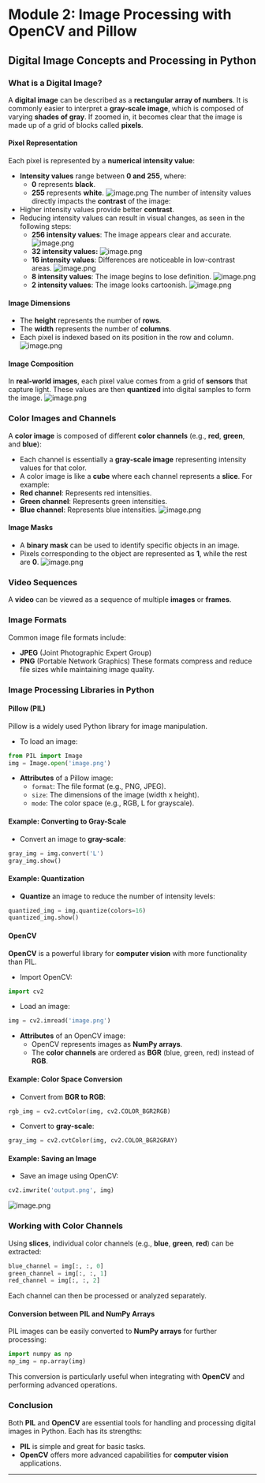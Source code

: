

# Module 2: Image Processing with OpenCV and Pillow
## Digital Image Concepts and Processing in Python
### What is a Digital Image?
A **digital image** can be described as a **rectangular array of numbers**. It is commonly easier to interpret a **gray-scale image**, which is composed of varying **shades of gray**. If zoomed in, it becomes clear that the image is made up of a grid of blocks called **pixels**.
#### Pixel Representation
Each pixel is represented by a **numerical intensity value**:
- **Intensity values** range between **0 and 255**, where:
	- **0** represents **black**.
	- **255** represents **white**.
![image.png](https://prod-files-secure.s3.us-west-2.amazonaws.com/03e82b26-cccb-4906-bb56-adabcbdc0655/fa1bb4aa-313a-44c2-a7b3-7fa4a8432b08/image.png?X-Amz-Algorithm=AWS4-HMAC-SHA256&X-Amz-Content-Sha256=UNSIGNED-PAYLOAD&X-Amz-Credential=ASIAZI2LB4664TCHIYVA%2F20250204%2Fus-west-2%2Fs3%2Faws4_request&X-Amz-Date=20250204T024135Z&X-Amz-Expires=3600&X-Amz-Security-Token=IQoJb3JpZ2luX2VjEAoaCXVzLXdlc3QtMiJIMEYCIQCrqh9xujbqUk64l6WhKrhMCeMTDmUeW%2BHeE4GpeFPl0gIhAOu4Hf1deSN2GwmZxLUI3TE3H6RZ%2Fk1vr%2F3E3bYCzZC0Kv8DCCMQABoMNjM3NDIzMTgzODA1IgzkVUqkCy1vDy2eUrQq3APFxgtttMguazsN%2FC0pFrstIFL6aF2w8bGeGqY5HwQtiAzUsbByjLP488GDUNm6WuqkC%2F2PePQGjjNoon%2B8V7LyU82vpu6jQ4KtaPyw7%2Fuena7lhPUPu%2BZGaOyo%2FwaWMEARuDyp%2F11a6ijE5law%2F39isAxwu%2F%2BADxYzQytLP%2BKZ%2BaNUmtGioY3tIf0GWnhCSOUput%2B5yZSJc1LqR1jiNyCkSr6jjaL51LrFnyMGY75HUSY3i9cwMQHSypUV0z49BxORQT%2B%2B6SDreq9gWizebhYmv1kcmRqGvQYmk1M2xElZKv5l1SojJ0wT0v2IEc1r1Ph2gHFaEU%2Btxo5mz61B0aZqMBd5SKfGnE14iyRahjWwm3mTOkaCAIW2pQBZcfsLYGLFjL1Taf5YTzBTY22%2FFUTcCJ41ZoffXXtpCuoSCTWL8bzaBQ8bxDiJ4frUVXF1AR2TBIcKkDQ59kJUR6vyFNh4tAEPZdjglG03f1d1g6bAyt3AeniA6e1QayJCNMRO94Gyr%2FPeJnnZomw%2BhlO%2F%2Fdxz24SVsQBs60%2F58GkxalMsSW56xneWIpZz0NBuAfdLT2KVET4eQZ6fGcAFLr60RLPLQV2d570a%2BmByNyVc8kC6fwmYFyoxWbnZBw4aUTCm6oW9BjqkAdSf2YhD1LQU1JIkgW5qHyBb3fJxvj8JzEbO5r1apH9OCLvI9R%2Bi3dC6YIVBHrDhvU%2FxvQXTPNKcbjBkWUiM%2Ftekqz5NXBTZBq860RiWcF9VjnRsv%2Fgg975ZTexY8mdgXTAyJ5T6IcJAV2ZCzLdh1ZXQ3hbMQEwlwpFZATIntPPzl3mtAbGcLSBp3c2wLp8p8RMgMrHvDJIfgoWB%2FLoNGWQjEhQS&X-Amz-Signature=1e03f1bc51368620b468847abb6862cf8d909b17a5073589003bad5e7317043f&X-Amz-SignedHeaders=host&x-id=GetObject)
The number of intensity values directly impacts the **contrast** of the image:
- Higher intensity values provide better **contrast**.
- Reducing intensity values can result in visual changes, as seen in the following steps:
	- **256 intensity values**: The image appears clear and accurate.
![image.png](https://prod-files-secure.s3.us-west-2.amazonaws.com/03e82b26-cccb-4906-bb56-adabcbdc0655/0de7dfb4-99dc-4b87-8932-5165b3c3b775/image.png?X-Amz-Algorithm=AWS4-HMAC-SHA256&X-Amz-Content-Sha256=UNSIGNED-PAYLOAD&X-Amz-Credential=ASIAZI2LB466XAYI2Q5W%2F20250204%2Fus-west-2%2Fs3%2Faws4_request&X-Amz-Date=20250204T024135Z&X-Amz-Expires=3600&X-Amz-Security-Token=IQoJb3JpZ2luX2VjEAoaCXVzLXdlc3QtMiJGMEQCIF50mUrQBdkK3fGZjW1ka7jDlyWXBd8jqLH9WoV8gFPuAiBGVaGvoyOTRjongUz4CDS6JtZqBSQ5a1odFY32apyW9ir%2FAwgjEAAaDDYzNzQyMzE4MzgwNSIMcNl%2Fqa3JAf1d9qHzKtwDmkl9kkfcZ81j8mpxaPcul6WKBgTCBawNEK5ynXtZkyDW9zzm6x8m6rXLKUOZATD1u3PwBGEPuxOhMyOSjMhQvMvdcAt6f%2BekG1cWd%2FQ6fmsonJUxO0pA%2F5vi5q4osqpeLkEUJEaCQm4DeD1avcPm8iDgFxoo1PELHzCq0j%2FYgGGoeVHlo0jQiry3br0gEq13QEon0%2B29J0Of9QFjqa0A4B%2F7qN0%2BtB2zfDTBEcBrqC3f97FlrKjvVhJ3Vd%2FmxgJG0hJW2NSABxB0sJqkrmmGshc8h3lOvC8kyZFt92%2FxiBPOi1pldatjcQPALE8dsK3eryg6uCkfeFjrJTj5pfC7EGcD%2BCm1RZQd%2FhlrPhD7bakO2YGi8f8pf4zqrNuJ7T%2F%2F0nvAwkasDN%2FRiQIFaMKipWnKgNoazbkxZEBJYyqpes180VbyrTrXCVM1wa9DJJ7UjKWLaaFmg1FTm52ppWObQtVNmif15P70ieQ%2FxlJmQJHrj1hbKsGmzMPdSk7bfWY3SaTlo8CgixZVwxk%2BeAANHVk1AwqLciYeFrQMtsAfU%2FWfwaYm8xxJDi9FaYGEXiDK7HgWUbJFZWRInEbuYtiVSuHnZHNsUTo6DLj9gQITweBZSRLYhJ78KxIT%2BzIwjemFvQY6pgGoq8Ca70l8%2FTAhjealcDAlITGA7TfrrpCdNUg5Puq%2FMHjJC1VCULhqeRDlMO7PBZtr2n5KNH18K8HrTNeYir%2FG0t1g3u69wue5CZJYG1%2But130pSs05vxxA0dDUV1CKGWz1%2FGSjQcZJIYRUmXJhSKyi%2F0QU231i1EaCrghLMtrnP%2FUd1JzNsHVQjgOj8NkgwBG6po1oEegLF80utvG505%2Fh3QrxWox&X-Amz-Signature=4bcc066b40403589614a12680bd3c698cd83e3761413dbfeea1e2ea9d164b7aa&X-Amz-SignedHeaders=host&x-id=GetObject)
	- **32 intensity values:**
![image.png](https://prod-files-secure.s3.us-west-2.amazonaws.com/03e82b26-cccb-4906-bb56-adabcbdc0655/7eb81f08-b190-4c5a-ba2b-2a498a15b2c4/image.png?X-Amz-Algorithm=AWS4-HMAC-SHA256&X-Amz-Content-Sha256=UNSIGNED-PAYLOAD&X-Amz-Credential=ASIAZI2LB466XAYI2Q5W%2F20250204%2Fus-west-2%2Fs3%2Faws4_request&X-Amz-Date=20250204T024135Z&X-Amz-Expires=3600&X-Amz-Security-Token=IQoJb3JpZ2luX2VjEAoaCXVzLXdlc3QtMiJGMEQCIF50mUrQBdkK3fGZjW1ka7jDlyWXBd8jqLH9WoV8gFPuAiBGVaGvoyOTRjongUz4CDS6JtZqBSQ5a1odFY32apyW9ir%2FAwgjEAAaDDYzNzQyMzE4MzgwNSIMcNl%2Fqa3JAf1d9qHzKtwDmkl9kkfcZ81j8mpxaPcul6WKBgTCBawNEK5ynXtZkyDW9zzm6x8m6rXLKUOZATD1u3PwBGEPuxOhMyOSjMhQvMvdcAt6f%2BekG1cWd%2FQ6fmsonJUxO0pA%2F5vi5q4osqpeLkEUJEaCQm4DeD1avcPm8iDgFxoo1PELHzCq0j%2FYgGGoeVHlo0jQiry3br0gEq13QEon0%2B29J0Of9QFjqa0A4B%2F7qN0%2BtB2zfDTBEcBrqC3f97FlrKjvVhJ3Vd%2FmxgJG0hJW2NSABxB0sJqkrmmGshc8h3lOvC8kyZFt92%2FxiBPOi1pldatjcQPALE8dsK3eryg6uCkfeFjrJTj5pfC7EGcD%2BCm1RZQd%2FhlrPhD7bakO2YGi8f8pf4zqrNuJ7T%2F%2F0nvAwkasDN%2FRiQIFaMKipWnKgNoazbkxZEBJYyqpes180VbyrTrXCVM1wa9DJJ7UjKWLaaFmg1FTm52ppWObQtVNmif15P70ieQ%2FxlJmQJHrj1hbKsGmzMPdSk7bfWY3SaTlo8CgixZVwxk%2BeAANHVk1AwqLciYeFrQMtsAfU%2FWfwaYm8xxJDi9FaYGEXiDK7HgWUbJFZWRInEbuYtiVSuHnZHNsUTo6DLj9gQITweBZSRLYhJ78KxIT%2BzIwjemFvQY6pgGoq8Ca70l8%2FTAhjealcDAlITGA7TfrrpCdNUg5Puq%2FMHjJC1VCULhqeRDlMO7PBZtr2n5KNH18K8HrTNeYir%2FG0t1g3u69wue5CZJYG1%2But130pSs05vxxA0dDUV1CKGWz1%2FGSjQcZJIYRUmXJhSKyi%2F0QU231i1EaCrghLMtrnP%2FUd1JzNsHVQjgOj8NkgwBG6po1oEegLF80utvG505%2Fh3QrxWox&X-Amz-Signature=bc86df5826251d7a6a6fe289d26389c41c209a12a35e724cab7d304a84c91fd2&X-Amz-SignedHeaders=host&x-id=GetObject)
	- **16 intensity values**: Differences are noticeable in low-contrast areas.
![image.png](https://prod-files-secure.s3.us-west-2.amazonaws.com/03e82b26-cccb-4906-bb56-adabcbdc0655/6bf56d44-9a14-4b7b-98c2-1f00b8630f0c/image.png?X-Amz-Algorithm=AWS4-HMAC-SHA256&X-Amz-Content-Sha256=UNSIGNED-PAYLOAD&X-Amz-Credential=ASIAZI2LB466XAYI2Q5W%2F20250204%2Fus-west-2%2Fs3%2Faws4_request&X-Amz-Date=20250204T024135Z&X-Amz-Expires=3600&X-Amz-Security-Token=IQoJb3JpZ2luX2VjEAoaCXVzLXdlc3QtMiJGMEQCIF50mUrQBdkK3fGZjW1ka7jDlyWXBd8jqLH9WoV8gFPuAiBGVaGvoyOTRjongUz4CDS6JtZqBSQ5a1odFY32apyW9ir%2FAwgjEAAaDDYzNzQyMzE4MzgwNSIMcNl%2Fqa3JAf1d9qHzKtwDmkl9kkfcZ81j8mpxaPcul6WKBgTCBawNEK5ynXtZkyDW9zzm6x8m6rXLKUOZATD1u3PwBGEPuxOhMyOSjMhQvMvdcAt6f%2BekG1cWd%2FQ6fmsonJUxO0pA%2F5vi5q4osqpeLkEUJEaCQm4DeD1avcPm8iDgFxoo1PELHzCq0j%2FYgGGoeVHlo0jQiry3br0gEq13QEon0%2B29J0Of9QFjqa0A4B%2F7qN0%2BtB2zfDTBEcBrqC3f97FlrKjvVhJ3Vd%2FmxgJG0hJW2NSABxB0sJqkrmmGshc8h3lOvC8kyZFt92%2FxiBPOi1pldatjcQPALE8dsK3eryg6uCkfeFjrJTj5pfC7EGcD%2BCm1RZQd%2FhlrPhD7bakO2YGi8f8pf4zqrNuJ7T%2F%2F0nvAwkasDN%2FRiQIFaMKipWnKgNoazbkxZEBJYyqpes180VbyrTrXCVM1wa9DJJ7UjKWLaaFmg1FTm52ppWObQtVNmif15P70ieQ%2FxlJmQJHrj1hbKsGmzMPdSk7bfWY3SaTlo8CgixZVwxk%2BeAANHVk1AwqLciYeFrQMtsAfU%2FWfwaYm8xxJDi9FaYGEXiDK7HgWUbJFZWRInEbuYtiVSuHnZHNsUTo6DLj9gQITweBZSRLYhJ78KxIT%2BzIwjemFvQY6pgGoq8Ca70l8%2FTAhjealcDAlITGA7TfrrpCdNUg5Puq%2FMHjJC1VCULhqeRDlMO7PBZtr2n5KNH18K8HrTNeYir%2FG0t1g3u69wue5CZJYG1%2But130pSs05vxxA0dDUV1CKGWz1%2FGSjQcZJIYRUmXJhSKyi%2F0QU231i1EaCrghLMtrnP%2FUd1JzNsHVQjgOj8NkgwBG6po1oEegLF80utvG505%2Fh3QrxWox&X-Amz-Signature=7edde2ade0a225e4817ab71f7bbd3db7f0f4298f3ba5751947695eecc726e5dc&X-Amz-SignedHeaders=host&x-id=GetObject)
	- **8 intensity values**: The image begins to lose definition.
![image.png](https://prod-files-secure.s3.us-west-2.amazonaws.com/03e82b26-cccb-4906-bb56-adabcbdc0655/cca05878-ca1a-43e0-8bec-1d146756f9ae/image.png?X-Amz-Algorithm=AWS4-HMAC-SHA256&X-Amz-Content-Sha256=UNSIGNED-PAYLOAD&X-Amz-Credential=ASIAZI2LB466XAYI2Q5W%2F20250204%2Fus-west-2%2Fs3%2Faws4_request&X-Amz-Date=20250204T024135Z&X-Amz-Expires=3600&X-Amz-Security-Token=IQoJb3JpZ2luX2VjEAoaCXVzLXdlc3QtMiJGMEQCIF50mUrQBdkK3fGZjW1ka7jDlyWXBd8jqLH9WoV8gFPuAiBGVaGvoyOTRjongUz4CDS6JtZqBSQ5a1odFY32apyW9ir%2FAwgjEAAaDDYzNzQyMzE4MzgwNSIMcNl%2Fqa3JAf1d9qHzKtwDmkl9kkfcZ81j8mpxaPcul6WKBgTCBawNEK5ynXtZkyDW9zzm6x8m6rXLKUOZATD1u3PwBGEPuxOhMyOSjMhQvMvdcAt6f%2BekG1cWd%2FQ6fmsonJUxO0pA%2F5vi5q4osqpeLkEUJEaCQm4DeD1avcPm8iDgFxoo1PELHzCq0j%2FYgGGoeVHlo0jQiry3br0gEq13QEon0%2B29J0Of9QFjqa0A4B%2F7qN0%2BtB2zfDTBEcBrqC3f97FlrKjvVhJ3Vd%2FmxgJG0hJW2NSABxB0sJqkrmmGshc8h3lOvC8kyZFt92%2FxiBPOi1pldatjcQPALE8dsK3eryg6uCkfeFjrJTj5pfC7EGcD%2BCm1RZQd%2FhlrPhD7bakO2YGi8f8pf4zqrNuJ7T%2F%2F0nvAwkasDN%2FRiQIFaMKipWnKgNoazbkxZEBJYyqpes180VbyrTrXCVM1wa9DJJ7UjKWLaaFmg1FTm52ppWObQtVNmif15P70ieQ%2FxlJmQJHrj1hbKsGmzMPdSk7bfWY3SaTlo8CgixZVwxk%2BeAANHVk1AwqLciYeFrQMtsAfU%2FWfwaYm8xxJDi9FaYGEXiDK7HgWUbJFZWRInEbuYtiVSuHnZHNsUTo6DLj9gQITweBZSRLYhJ78KxIT%2BzIwjemFvQY6pgGoq8Ca70l8%2FTAhjealcDAlITGA7TfrrpCdNUg5Puq%2FMHjJC1VCULhqeRDlMO7PBZtr2n5KNH18K8HrTNeYir%2FG0t1g3u69wue5CZJYG1%2But130pSs05vxxA0dDUV1CKGWz1%2FGSjQcZJIYRUmXJhSKyi%2F0QU231i1EaCrghLMtrnP%2FUd1JzNsHVQjgOj8NkgwBG6po1oEegLF80utvG505%2Fh3QrxWox&X-Amz-Signature=c84e4034a54358cd75cb4be9fc90c6e9067e8ae7980e30633b926cce8d7f4b88&X-Amz-SignedHeaders=host&x-id=GetObject)
	- **2 intensity values**: The image looks cartoonish.
![image.png](https://prod-files-secure.s3.us-west-2.amazonaws.com/03e82b26-cccb-4906-bb56-adabcbdc0655/12da64d7-6b97-44e0-bc2c-52b9c47ce212/image.png?X-Amz-Algorithm=AWS4-HMAC-SHA256&X-Amz-Content-Sha256=UNSIGNED-PAYLOAD&X-Amz-Credential=ASIAZI2LB466XAYI2Q5W%2F20250204%2Fus-west-2%2Fs3%2Faws4_request&X-Amz-Date=20250204T024135Z&X-Amz-Expires=3600&X-Amz-Security-Token=IQoJb3JpZ2luX2VjEAoaCXVzLXdlc3QtMiJGMEQCIF50mUrQBdkK3fGZjW1ka7jDlyWXBd8jqLH9WoV8gFPuAiBGVaGvoyOTRjongUz4CDS6JtZqBSQ5a1odFY32apyW9ir%2FAwgjEAAaDDYzNzQyMzE4MzgwNSIMcNl%2Fqa3JAf1d9qHzKtwDmkl9kkfcZ81j8mpxaPcul6WKBgTCBawNEK5ynXtZkyDW9zzm6x8m6rXLKUOZATD1u3PwBGEPuxOhMyOSjMhQvMvdcAt6f%2BekG1cWd%2FQ6fmsonJUxO0pA%2F5vi5q4osqpeLkEUJEaCQm4DeD1avcPm8iDgFxoo1PELHzCq0j%2FYgGGoeVHlo0jQiry3br0gEq13QEon0%2B29J0Of9QFjqa0A4B%2F7qN0%2BtB2zfDTBEcBrqC3f97FlrKjvVhJ3Vd%2FmxgJG0hJW2NSABxB0sJqkrmmGshc8h3lOvC8kyZFt92%2FxiBPOi1pldatjcQPALE8dsK3eryg6uCkfeFjrJTj5pfC7EGcD%2BCm1RZQd%2FhlrPhD7bakO2YGi8f8pf4zqrNuJ7T%2F%2F0nvAwkasDN%2FRiQIFaMKipWnKgNoazbkxZEBJYyqpes180VbyrTrXCVM1wa9DJJ7UjKWLaaFmg1FTm52ppWObQtVNmif15P70ieQ%2FxlJmQJHrj1hbKsGmzMPdSk7bfWY3SaTlo8CgixZVwxk%2BeAANHVk1AwqLciYeFrQMtsAfU%2FWfwaYm8xxJDi9FaYGEXiDK7HgWUbJFZWRInEbuYtiVSuHnZHNsUTo6DLj9gQITweBZSRLYhJ78KxIT%2BzIwjemFvQY6pgGoq8Ca70l8%2FTAhjealcDAlITGA7TfrrpCdNUg5Puq%2FMHjJC1VCULhqeRDlMO7PBZtr2n5KNH18K8HrTNeYir%2FG0t1g3u69wue5CZJYG1%2But130pSs05vxxA0dDUV1CKGWz1%2FGSjQcZJIYRUmXJhSKyi%2F0QU231i1EaCrghLMtrnP%2FUd1JzNsHVQjgOj8NkgwBG6po1oEegLF80utvG505%2Fh3QrxWox&X-Amz-Signature=955038a9ceea5d59ce285bd84d4bd946691ac9063bdab705cb3788f8fe9a9715&X-Amz-SignedHeaders=host&x-id=GetObject)
#### Image Dimensions
- The **height** represents the number of **rows**.
- The **width** represents the number of **columns**.
- Each pixel is indexed based on its position in the row and column.
![image.png](https://prod-files-secure.s3.us-west-2.amazonaws.com/03e82b26-cccb-4906-bb56-adabcbdc0655/ff056335-e79e-4491-b508-30cd45b6c194/image.png?X-Amz-Algorithm=AWS4-HMAC-SHA256&X-Amz-Content-Sha256=UNSIGNED-PAYLOAD&X-Amz-Credential=ASIAZI2LB4664TCHIYVA%2F20250204%2Fus-west-2%2Fs3%2Faws4_request&X-Amz-Date=20250204T024135Z&X-Amz-Expires=3600&X-Amz-Security-Token=IQoJb3JpZ2luX2VjEAoaCXVzLXdlc3QtMiJIMEYCIQCrqh9xujbqUk64l6WhKrhMCeMTDmUeW%2BHeE4GpeFPl0gIhAOu4Hf1deSN2GwmZxLUI3TE3H6RZ%2Fk1vr%2F3E3bYCzZC0Kv8DCCMQABoMNjM3NDIzMTgzODA1IgzkVUqkCy1vDy2eUrQq3APFxgtttMguazsN%2FC0pFrstIFL6aF2w8bGeGqY5HwQtiAzUsbByjLP488GDUNm6WuqkC%2F2PePQGjjNoon%2B8V7LyU82vpu6jQ4KtaPyw7%2Fuena7lhPUPu%2BZGaOyo%2FwaWMEARuDyp%2F11a6ijE5law%2F39isAxwu%2F%2BADxYzQytLP%2BKZ%2BaNUmtGioY3tIf0GWnhCSOUput%2B5yZSJc1LqR1jiNyCkSr6jjaL51LrFnyMGY75HUSY3i9cwMQHSypUV0z49BxORQT%2B%2B6SDreq9gWizebhYmv1kcmRqGvQYmk1M2xElZKv5l1SojJ0wT0v2IEc1r1Ph2gHFaEU%2Btxo5mz61B0aZqMBd5SKfGnE14iyRahjWwm3mTOkaCAIW2pQBZcfsLYGLFjL1Taf5YTzBTY22%2FFUTcCJ41ZoffXXtpCuoSCTWL8bzaBQ8bxDiJ4frUVXF1AR2TBIcKkDQ59kJUR6vyFNh4tAEPZdjglG03f1d1g6bAyt3AeniA6e1QayJCNMRO94Gyr%2FPeJnnZomw%2BhlO%2F%2Fdxz24SVsQBs60%2F58GkxalMsSW56xneWIpZz0NBuAfdLT2KVET4eQZ6fGcAFLr60RLPLQV2d570a%2BmByNyVc8kC6fwmYFyoxWbnZBw4aUTCm6oW9BjqkAdSf2YhD1LQU1JIkgW5qHyBb3fJxvj8JzEbO5r1apH9OCLvI9R%2Bi3dC6YIVBHrDhvU%2FxvQXTPNKcbjBkWUiM%2Ftekqz5NXBTZBq860RiWcF9VjnRsv%2Fgg975ZTexY8mdgXTAyJ5T6IcJAV2ZCzLdh1ZXQ3hbMQEwlwpFZATIntPPzl3mtAbGcLSBp3c2wLp8p8RMgMrHvDJIfgoWB%2FLoNGWQjEhQS&X-Amz-Signature=a801567149980c6ad49ecbab314250635c000851c77d06eaee53dc058fba16d0&X-Amz-SignedHeaders=host&x-id=GetObject)
#### Image Composition
In **real-world images**, each pixel value comes from a grid of **sensors** that capture light. These values are then **quantized** into digital samples to form the image.
![image.png](https://prod-files-secure.s3.us-west-2.amazonaws.com/03e82b26-cccb-4906-bb56-adabcbdc0655/0c721ea0-409b-4d32-b630-a00d6f170d18/image.png?X-Amz-Algorithm=AWS4-HMAC-SHA256&X-Amz-Content-Sha256=UNSIGNED-PAYLOAD&X-Amz-Credential=ASIAZI2LB4664TCHIYVA%2F20250204%2Fus-west-2%2Fs3%2Faws4_request&X-Amz-Date=20250204T024135Z&X-Amz-Expires=3600&X-Amz-Security-Token=IQoJb3JpZ2luX2VjEAoaCXVzLXdlc3QtMiJIMEYCIQCrqh9xujbqUk64l6WhKrhMCeMTDmUeW%2BHeE4GpeFPl0gIhAOu4Hf1deSN2GwmZxLUI3TE3H6RZ%2Fk1vr%2F3E3bYCzZC0Kv8DCCMQABoMNjM3NDIzMTgzODA1IgzkVUqkCy1vDy2eUrQq3APFxgtttMguazsN%2FC0pFrstIFL6aF2w8bGeGqY5HwQtiAzUsbByjLP488GDUNm6WuqkC%2F2PePQGjjNoon%2B8V7LyU82vpu6jQ4KtaPyw7%2Fuena7lhPUPu%2BZGaOyo%2FwaWMEARuDyp%2F11a6ijE5law%2F39isAxwu%2F%2BADxYzQytLP%2BKZ%2BaNUmtGioY3tIf0GWnhCSOUput%2B5yZSJc1LqR1jiNyCkSr6jjaL51LrFnyMGY75HUSY3i9cwMQHSypUV0z49BxORQT%2B%2B6SDreq9gWizebhYmv1kcmRqGvQYmk1M2xElZKv5l1SojJ0wT0v2IEc1r1Ph2gHFaEU%2Btxo5mz61B0aZqMBd5SKfGnE14iyRahjWwm3mTOkaCAIW2pQBZcfsLYGLFjL1Taf5YTzBTY22%2FFUTcCJ41ZoffXXtpCuoSCTWL8bzaBQ8bxDiJ4frUVXF1AR2TBIcKkDQ59kJUR6vyFNh4tAEPZdjglG03f1d1g6bAyt3AeniA6e1QayJCNMRO94Gyr%2FPeJnnZomw%2BhlO%2F%2Fdxz24SVsQBs60%2F58GkxalMsSW56xneWIpZz0NBuAfdLT2KVET4eQZ6fGcAFLr60RLPLQV2d570a%2BmByNyVc8kC6fwmYFyoxWbnZBw4aUTCm6oW9BjqkAdSf2YhD1LQU1JIkgW5qHyBb3fJxvj8JzEbO5r1apH9OCLvI9R%2Bi3dC6YIVBHrDhvU%2FxvQXTPNKcbjBkWUiM%2Ftekqz5NXBTZBq860RiWcF9VjnRsv%2Fgg975ZTexY8mdgXTAyJ5T6IcJAV2ZCzLdh1ZXQ3hbMQEwlwpFZATIntPPzl3mtAbGcLSBp3c2wLp8p8RMgMrHvDJIfgoWB%2FLoNGWQjEhQS&X-Amz-Signature=5764f76866f2e71d6b07e5d2a456d5f3038db03c4d654e7136a4dd9037ba6626&X-Amz-SignedHeaders=host&x-id=GetObject)
### Color Images and Channels
A **color image** is composed of different **color channels** (e.g., **red**, **green**, and **blue**):
- Each channel is essentially a **gray-scale image** representing intensity values for that color.
- A color image is like a **cube** where each channel represents a **slice**.
For example:
- **Red channel**: Represents red intensities.
- **Green channel**: Represents green intensities.
- **Blue channel**: Represents blue intensities.
![image.png](https://prod-files-secure.s3.us-west-2.amazonaws.com/03e82b26-cccb-4906-bb56-adabcbdc0655/c0cc17c9-842f-413f-82e8-f3f44278cf74/image.png?X-Amz-Algorithm=AWS4-HMAC-SHA256&X-Amz-Content-Sha256=UNSIGNED-PAYLOAD&X-Amz-Credential=ASIAZI2LB4664TCHIYVA%2F20250204%2Fus-west-2%2Fs3%2Faws4_request&X-Amz-Date=20250204T024135Z&X-Amz-Expires=3600&X-Amz-Security-Token=IQoJb3JpZ2luX2VjEAoaCXVzLXdlc3QtMiJIMEYCIQCrqh9xujbqUk64l6WhKrhMCeMTDmUeW%2BHeE4GpeFPl0gIhAOu4Hf1deSN2GwmZxLUI3TE3H6RZ%2Fk1vr%2F3E3bYCzZC0Kv8DCCMQABoMNjM3NDIzMTgzODA1IgzkVUqkCy1vDy2eUrQq3APFxgtttMguazsN%2FC0pFrstIFL6aF2w8bGeGqY5HwQtiAzUsbByjLP488GDUNm6WuqkC%2F2PePQGjjNoon%2B8V7LyU82vpu6jQ4KtaPyw7%2Fuena7lhPUPu%2BZGaOyo%2FwaWMEARuDyp%2F11a6ijE5law%2F39isAxwu%2F%2BADxYzQytLP%2BKZ%2BaNUmtGioY3tIf0GWnhCSOUput%2B5yZSJc1LqR1jiNyCkSr6jjaL51LrFnyMGY75HUSY3i9cwMQHSypUV0z49BxORQT%2B%2B6SDreq9gWizebhYmv1kcmRqGvQYmk1M2xElZKv5l1SojJ0wT0v2IEc1r1Ph2gHFaEU%2Btxo5mz61B0aZqMBd5SKfGnE14iyRahjWwm3mTOkaCAIW2pQBZcfsLYGLFjL1Taf5YTzBTY22%2FFUTcCJ41ZoffXXtpCuoSCTWL8bzaBQ8bxDiJ4frUVXF1AR2TBIcKkDQ59kJUR6vyFNh4tAEPZdjglG03f1d1g6bAyt3AeniA6e1QayJCNMRO94Gyr%2FPeJnnZomw%2BhlO%2F%2Fdxz24SVsQBs60%2F58GkxalMsSW56xneWIpZz0NBuAfdLT2KVET4eQZ6fGcAFLr60RLPLQV2d570a%2BmByNyVc8kC6fwmYFyoxWbnZBw4aUTCm6oW9BjqkAdSf2YhD1LQU1JIkgW5qHyBb3fJxvj8JzEbO5r1apH9OCLvI9R%2Bi3dC6YIVBHrDhvU%2FxvQXTPNKcbjBkWUiM%2Ftekqz5NXBTZBq860RiWcF9VjnRsv%2Fgg975ZTexY8mdgXTAyJ5T6IcJAV2ZCzLdh1ZXQ3hbMQEwlwpFZATIntPPzl3mtAbGcLSBp3c2wLp8p8RMgMrHvDJIfgoWB%2FLoNGWQjEhQS&X-Amz-Signature=a8f6315f8f41bfe89faee900772030190505fd384aea2303dc367e095a7d439d&X-Amz-SignedHeaders=host&x-id=GetObject)
#### Image Masks
- A **binary mask** can be used to identify specific objects in an image.
- Pixels corresponding to the object are represented as **1**, while the rest are **0**.
![image.png](https://prod-files-secure.s3.us-west-2.amazonaws.com/03e82b26-cccb-4906-bb56-adabcbdc0655/667eab4d-d19d-4618-81d0-663b6beb002c/image.png?X-Amz-Algorithm=AWS4-HMAC-SHA256&X-Amz-Content-Sha256=UNSIGNED-PAYLOAD&X-Amz-Credential=ASIAZI2LB4664TCHIYVA%2F20250204%2Fus-west-2%2Fs3%2Faws4_request&X-Amz-Date=20250204T024135Z&X-Amz-Expires=3600&X-Amz-Security-Token=IQoJb3JpZ2luX2VjEAoaCXVzLXdlc3QtMiJIMEYCIQCrqh9xujbqUk64l6WhKrhMCeMTDmUeW%2BHeE4GpeFPl0gIhAOu4Hf1deSN2GwmZxLUI3TE3H6RZ%2Fk1vr%2F3E3bYCzZC0Kv8DCCMQABoMNjM3NDIzMTgzODA1IgzkVUqkCy1vDy2eUrQq3APFxgtttMguazsN%2FC0pFrstIFL6aF2w8bGeGqY5HwQtiAzUsbByjLP488GDUNm6WuqkC%2F2PePQGjjNoon%2B8V7LyU82vpu6jQ4KtaPyw7%2Fuena7lhPUPu%2BZGaOyo%2FwaWMEARuDyp%2F11a6ijE5law%2F39isAxwu%2F%2BADxYzQytLP%2BKZ%2BaNUmtGioY3tIf0GWnhCSOUput%2B5yZSJc1LqR1jiNyCkSr6jjaL51LrFnyMGY75HUSY3i9cwMQHSypUV0z49BxORQT%2B%2B6SDreq9gWizebhYmv1kcmRqGvQYmk1M2xElZKv5l1SojJ0wT0v2IEc1r1Ph2gHFaEU%2Btxo5mz61B0aZqMBd5SKfGnE14iyRahjWwm3mTOkaCAIW2pQBZcfsLYGLFjL1Taf5YTzBTY22%2FFUTcCJ41ZoffXXtpCuoSCTWL8bzaBQ8bxDiJ4frUVXF1AR2TBIcKkDQ59kJUR6vyFNh4tAEPZdjglG03f1d1g6bAyt3AeniA6e1QayJCNMRO94Gyr%2FPeJnnZomw%2BhlO%2F%2Fdxz24SVsQBs60%2F58GkxalMsSW56xneWIpZz0NBuAfdLT2KVET4eQZ6fGcAFLr60RLPLQV2d570a%2BmByNyVc8kC6fwmYFyoxWbnZBw4aUTCm6oW9BjqkAdSf2YhD1LQU1JIkgW5qHyBb3fJxvj8JzEbO5r1apH9OCLvI9R%2Bi3dC6YIVBHrDhvU%2FxvQXTPNKcbjBkWUiM%2Ftekqz5NXBTZBq860RiWcF9VjnRsv%2Fgg975ZTexY8mdgXTAyJ5T6IcJAV2ZCzLdh1ZXQ3hbMQEwlwpFZATIntPPzl3mtAbGcLSBp3c2wLp8p8RMgMrHvDJIfgoWB%2FLoNGWQjEhQS&X-Amz-Signature=f1fa842d612fb1ea8ef44d5f794954cceafc842b9f6d9617c7490ebf1ff39efa&X-Amz-SignedHeaders=host&x-id=GetObject)
### Video Sequences
A **video** can be viewed as a sequence of multiple **images** or **frames**.
### Image Formats
Common image file formats include:
- **JPEG** (Joint Photographic Expert Group)
- **PNG** (Portable Network Graphics)
These formats compress and reduce file sizes while maintaining image quality.
### Image Processing Libraries in Python
#### Pillow (PIL)
Pillow is a widely used Python library for image manipulation.
- To load an image:
```python
from PIL import Image
img = Image.open('image.png')
```
- **Attributes** of a Pillow image:
	- `format`: The file format (e.g., PNG, JPEG).
	- `size`: The dimensions of the image (width x height).
	- `mode`: The color space (e.g., RGB, L for grayscale).
#### Example: Converting to Gray-Scale
- Convert an image to **gray-scale**:
```python
gray_img = img.convert('L')
gray_img.show()
```
#### Example: Quantization
- **Quantize** an image to reduce the number of intensity levels:
```python
quantized_img = img.quantize(colors=16)
quantized_img.show()
```
#### OpenCV
**OpenCV** is a powerful library for **computer vision** with more functionality than PIL.
- Import OpenCV:
```python
import cv2
```
- Load an image:
```python
img = cv2.imread('image.png')
```
- **Attributes** of an OpenCV image:
	- OpenCV represents images as **NumPy arrays**.
	- The **color channels** are ordered as **BGR** (blue, green, red) instead of **RGB**.
#### Example: Color Space Conversion
- Convert from **BGR to RGB**:
```python
rgb_img = cv2.cvtColor(img, cv2.COLOR_BGR2RGB)
```
- Convert to **gray-scale**:
```python
gray_img = cv2.cvtColor(img, cv2.COLOR_BGR2GRAY)
```
#### Example: Saving an Image
- Save an image using OpenCV:
```python
cv2.imwrite('output.png', img)
```
![image.png](https://prod-files-secure.s3.us-west-2.amazonaws.com/03e82b26-cccb-4906-bb56-adabcbdc0655/25fcc977-54ea-484c-997e-9b6bd016f347/image.png?X-Amz-Algorithm=AWS4-HMAC-SHA256&X-Amz-Content-Sha256=UNSIGNED-PAYLOAD&X-Amz-Credential=ASIAZI2LB4664TCHIYVA%2F20250204%2Fus-west-2%2Fs3%2Faws4_request&X-Amz-Date=20250204T024135Z&X-Amz-Expires=3600&X-Amz-Security-Token=IQoJb3JpZ2luX2VjEAoaCXVzLXdlc3QtMiJIMEYCIQCrqh9xujbqUk64l6WhKrhMCeMTDmUeW%2BHeE4GpeFPl0gIhAOu4Hf1deSN2GwmZxLUI3TE3H6RZ%2Fk1vr%2F3E3bYCzZC0Kv8DCCMQABoMNjM3NDIzMTgzODA1IgzkVUqkCy1vDy2eUrQq3APFxgtttMguazsN%2FC0pFrstIFL6aF2w8bGeGqY5HwQtiAzUsbByjLP488GDUNm6WuqkC%2F2PePQGjjNoon%2B8V7LyU82vpu6jQ4KtaPyw7%2Fuena7lhPUPu%2BZGaOyo%2FwaWMEARuDyp%2F11a6ijE5law%2F39isAxwu%2F%2BADxYzQytLP%2BKZ%2BaNUmtGioY3tIf0GWnhCSOUput%2B5yZSJc1LqR1jiNyCkSr6jjaL51LrFnyMGY75HUSY3i9cwMQHSypUV0z49BxORQT%2B%2B6SDreq9gWizebhYmv1kcmRqGvQYmk1M2xElZKv5l1SojJ0wT0v2IEc1r1Ph2gHFaEU%2Btxo5mz61B0aZqMBd5SKfGnE14iyRahjWwm3mTOkaCAIW2pQBZcfsLYGLFjL1Taf5YTzBTY22%2FFUTcCJ41ZoffXXtpCuoSCTWL8bzaBQ8bxDiJ4frUVXF1AR2TBIcKkDQ59kJUR6vyFNh4tAEPZdjglG03f1d1g6bAyt3AeniA6e1QayJCNMRO94Gyr%2FPeJnnZomw%2BhlO%2F%2Fdxz24SVsQBs60%2F58GkxalMsSW56xneWIpZz0NBuAfdLT2KVET4eQZ6fGcAFLr60RLPLQV2d570a%2BmByNyVc8kC6fwmYFyoxWbnZBw4aUTCm6oW9BjqkAdSf2YhD1LQU1JIkgW5qHyBb3fJxvj8JzEbO5r1apH9OCLvI9R%2Bi3dC6YIVBHrDhvU%2FxvQXTPNKcbjBkWUiM%2Ftekqz5NXBTZBq860RiWcF9VjnRsv%2Fgg975ZTexY8mdgXTAyJ5T6IcJAV2ZCzLdh1ZXQ3hbMQEwlwpFZATIntPPzl3mtAbGcLSBp3c2wLp8p8RMgMrHvDJIfgoWB%2FLoNGWQjEhQS&X-Amz-Signature=041615fa3377fb3712bfc58255eef5f4923c0a2111df8f342b671b9320de1080&X-Amz-SignedHeaders=host&x-id=GetObject)
### Working with Color Channels
Using **slices**, individual color channels (e.g., **blue**, **green**, **red**) can be extracted:
```python
blue_channel = img[:, :, 0]
green_channel = img[:, :, 1]
red_channel = img[:, :, 2]
```
Each channel can then be processed or analyzed separately.
#### Conversion between PIL and NumPy Arrays
PIL images can be easily converted to **NumPy arrays** for further processing:
```python
import numpy as np
np_img = np.array(img)
```
This conversion is particularly useful when integrating with **OpenCV** and performing advanced operations.
### Conclusion
Both **PIL** and **OpenCV** are essential tools for handling and processing digital images in Python. Each has its strengths:
- **PIL** is simple and great for basic tasks.
- **OpenCV** offers more advanced capabilities for **computer vision** applications.
___


